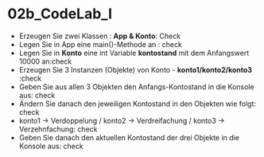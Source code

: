# 02b_CodeLab_I

- Erzeugen Sie zwei Klassen : **App & Konto**: Check
- Legen Sie in App eine main()-Methode an : check 
- Legen Sie in **Konto** eine int Variable **kontostand** mit dem Anfangswert 10000 an:check
- Erzeugen Sie 3 Instanzen (Objekte) von Konto - **konto1/konto2/konto3** :check
- Geben Sie aus allen 3 Objekten den Anfangs-Kontostand in die Konsole aus: check 
- Ändern Sie danach den jeweiligen Kontostand in den Objekten wie folgt: check
-  konto1 → Verdoppelung / konto2 → Verdreifachung / konto3 → Verzehnfachung: check
- Geben Sie danach den aktuellen Kontostand der drei Objekte in die Konsole aus: check
